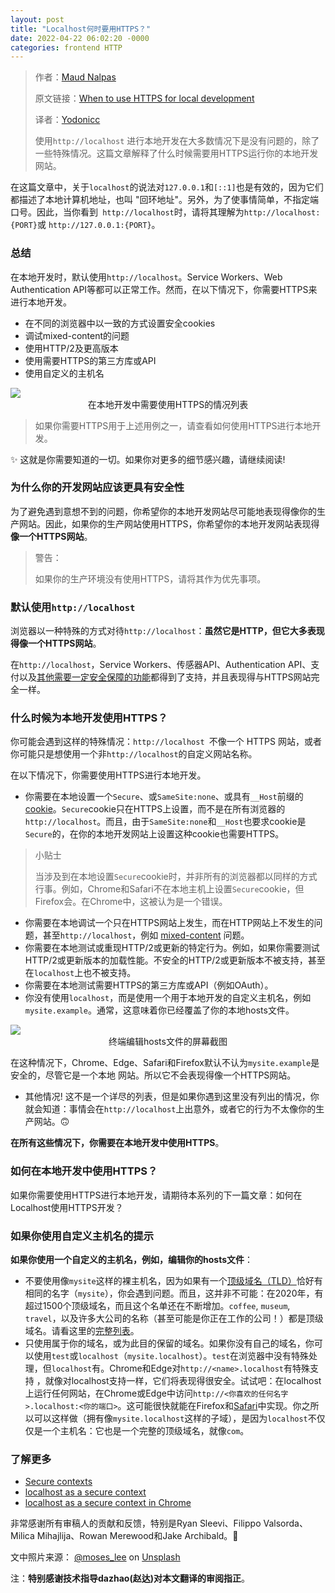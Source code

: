 ```yaml
---
layout: post
title: "Localhost何时要用HTTPS？"
date: 2022-04-22 06:02:20 -0000
categories: frontend HTTP
---
```


> 作者：[Maud Nalpas](https://web.dev/authors/maudn/)
>
> 原文链接：[When to use HTTPS for local development](https://web.dev/when-to-use-local-https/)
>
> 译者：[Yodonicc](https://github.com/Yodonicc)
>
> 使用`http://localhost` 进行本地开发在大多数情况下是没有问题的，除了一些特殊情况。这篇文章解释了什么时候需要用HTTPS运行你的本地开发网站。

在这篇文章中，关于`localhost`的说法对`127.0.0.1`和`[::1]`也是有效的，因为它们都描述了本地计算机地址，也叫 "回环地址"。另外，为了使事情简单，不指定端口号。因此，当你看到` http://localhost`时，请将其理解为` http://localhost:{PORT} `或 `http://127.0.0.1:{PORT}`。

### 总结

在本地开发时，默认使用`http://localhost`。Service Workers、Web Authentication API等都可以正常工作。然而，在以下情况下，你需要HTTPS来进行本地开发。

- 在不同的浏览器中以一致的方式设置安全cookies
- 调试mixed-content的问题
- 使用HTTP/2及更高版本
- 使用需要HTTPS的第三方库或API
- 使用自定义的主机名

<image id="img" src="/public/post9image1.png" style="max-width: 730px;" >
</image>

<center>在本地开发中需要使用HTTPS的情况列表
  
</center>

> 如果你需要HTTPS用于上述用例之一，请查看如何使用HTTPS进行本地开发。

✨ 这就是你需要知道的一切。如果你对更多的细节感兴趣，请继续阅读!

### 为什么你的开发网站应该更具有安全性

为了避免遇到意想不到的问题，你希望你的本地开发网站尽可能地表现得像你的生产网站。因此，如果你的生产网站使用HTTPS，你希望你的本地开发网站表现得**像一个HTTPS网站**。

> 警告：
>
> 如果你的生产环境没有使用HTTPS，请将其作为优先事项。

### 默认使用`http://localhost`

浏览器以一种特殊的方式对待`http://localhost`：**虽然它是HTTP，但它大多表现得像一个HTTPS网站**。

在`http://localhost`，Service Workers、传感器API、Authentication API、支付以及[其他需要一定安全保障的功能](https://developer.mozilla.org/en-US/docs/Web/Security/Secure_Contexts/features_restricted_to_secure_contexts)都得到了支持，并且表现得与HTTPS网站完全一样。

### 什么时候为本地开发使用HTTPS？

你可能会遇到这样的特殊情况：`http://localhost `不像一个 HTTPS 网站，或者你可能只是想使用一个非` http://localhost `的自定义网站名称。

在以下情况下，你需要使用HTTPS进行本地开发。

- 你需要在本地设置一个`Secure`、或`SameSite:none`、或具有`__Host`前缀的[cookie](https://developer.mozilla.org/zh-CN/docs/Web/HTTP/Headers/Set-Cookie)。`Secure`cookie只在HTTPS上设置，而不是在所有浏览器的`http://localhost`。而且，由于`SameSite:none`和`__Host`也要求cookie是`Secure`的，在你的本地开发网站上设置这种cookie也需要HTTPS。

> 小贴士
>
> 当涉及到在本地设置`Secure`cookie时，并非所有的浏览器都以同样的方式行事。例如，Chrome和Safari不在本地主机上设置`Secure`cookie，但Firefox会。在Chrome中，这被认为是一个错误。

- 你需要在本地调试一个只在HTTPS网站上发生，而在HTTP网站上不发生的问题，甚至`http://localhost`，例如 [mixed-content](https://developer.mozilla.org/docs/Web/Security/Mixed_content) 问题。
- 你需要在本地测试或重现HTTP/2或更新的特定行为。例如，如果你需要测试HTTP/2或更新版本的加载性能。不安全的HTTP/2或更新版本不被支持，甚至在`localhost`上也不被支持。
- 你需要在本地测试需要HTTPS的第三方库或API（例如OAuth）。
- 你没有使用`localhost`，而是使用一个用于本地开发的自定义主机名，例如`mysite.example`。通常，这意味着你已经覆盖了你的本地hosts文件。

<image id="img2" src="/public/post9image2.jpeg" style="max-width: 730px;" >
</image>

<center>终端编辑hosts文件的屏幕截图
  
</center>

​		在这种情况下，Chrome、Edge、Safari和Firefox默认不认为`mysite.example`是安全的，尽管它是一个本地		网站。所以它不会表现得像一个HTTPS网站。

- 其他情况! 这不是一个详尽的列表，但是如果你遇到这里没有列出的情况，你就会知道：事情会在`http://localhost`上出意外，或者它的行为不太像你的生产网站。🙃

**在所有这些情况下，你需要在本地开发中使用HTTPS**。

### 如何在本地开发中使用HTTPS？

如果你需要使用HTTPS进行本地开发，请期待本系列的下一篇文章：如何在Localhost使用HTTPS开发？

### 如果你使用自定义主机名的提示

**如果你使用一个自定义的主机名，例如，编辑你的hosts文件**：

- 不要使用像`mysite`这样的裸主机名，因为如果有一个[顶级域名（TLD）](https://en.wikipedia.org/wiki/Top-level_domain)恰好有相同的名字（`mysite`），你会遇到问题。而且，这并非不可能：在2020年，有超过1500个顶级域名，而且这个名单还在不断增加。`coffee`, `museum`, `travel`，以及许多大公司的名称（甚至可能是你正在工作的公司！）都是顶级域名。请看这里的[完整列表](https://data.iana.org/TLD/tlds-alpha-by-domain.txt)。
- 只使用属于你的域名，或为此目的保留的域名。如果你没有自己的域名，你可以使用`test`或`localhost`（`mysite.localhost`）。`test`在浏览器中没有特殊处理，但`localhost`有。Chrome和Edge对`http://<name>.localhost`有特殊支持 ，就像对localhost支持一样，它们将表现得很安全。试试吧：在localhost上运行任何网站，在Chrome或Edge中访问`http://<你喜欢的任何名字>.localhost:<你的端口>`。这可能很快就能在Firefox和[Safari](https://bugs.webkit.org/show_bug.cgi?id=160504)中实现。你之所以可以这样做（拥有像`mysite.localhost`这样的子域），是因为`localhost`不仅仅是一个主机名：它也是一个完整的顶级域名，就像`com`。

### 了解更多

- [Secure contexts](https://developer.mozilla.org/docs/Web/Security/Secure_Contexts)
- [localhost as a secure context](https://www.w3.org/TR/secure-contexts/#localhost)
- [localhost as a secure context in Chrome](https://www.chromestatus.com/feature/6269417340010496)

非常感谢所有审稿人的贡献和反馈，特别是Ryan Sleevi、Filippo Valsorda、Milica Mihajlija、Rowan Merewood和Jake Archibald。🙌

文中照片来源： [@moses_lee](https://unsplash.com/@moses_lee) on [Unsplash](https://unsplash.com/photos/Q2Xy_hYzrgg)

注：**特别感谢技术指导dazhao(赵达)对本文翻译的审阅指正**。
